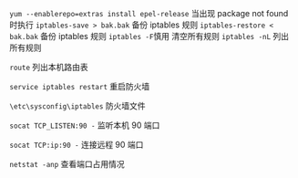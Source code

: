 `yum --enablerepo=extras install epel-release` 当出现 package not found 时执行
`iptables-save > bak.bak` 备份 iptables 规则
`iptables-restore < bak.bak` 备份 iptables 规则
`iptables -F`慎用 清空所有规则
`iptables -nL` 列出所有规则

`route` 列出本机路由表

`service iptables restart` 重启防火墙

`\etc\sysconfig\iptables` 防火墙文件

`socat TCP_LISTEN:90 -` 监听本机 90 端口

`socat TCP:ip:90 -` 连接远程 90 端口

`netstat -anp` 查看端口占用情况